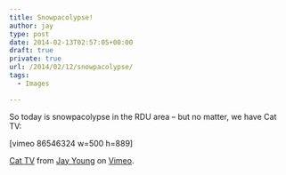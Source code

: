 ```yaml
---
title: Snowpacolypse!
author: jay
type: post
date: 2014-02-13T02:57:05+00:00
draft: true
private: true
url: /2014/02/12/snowpacolypse/
tags:
  - Images

---
```

So today is snowpacolypse in the RDU area &#8211; but no matter, we have Cat TV:

[vimeo 86546324 w=500 h=889] 

[Cat TV][1] from [Jay Young][2] on [Vimeo][3].

 [1]: http://vimeo.com/86546324
 [2]: http://vimeo.com/user953407
 [3]: https://vimeo.com